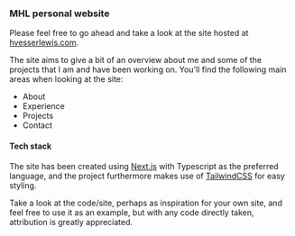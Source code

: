 ### MHL personal website

Please feel free to go ahead and take a look at the site hosted at [hvesserlewis.com](https://www.hvesserlewis.com).

The site aims to give a bit of an overview about me and some of the projects that I am and have been working on. You'll
find the following main areas when looking at the site:

- About
- Experience
- Projects
- Contact

#### Tech stack

The site has been created using [Next.js](https://nextjs.org/) with Typescript as the preferred language, and the project 
furthermore makes use of [TailwindCSS](https://tailwindcss.com/) for easy styling.

Take a look at the code/site, perhaps as inspiration for your own site, and feel free to use it as an
example, but with any code directly taken, attribution is greatly appreciated.
